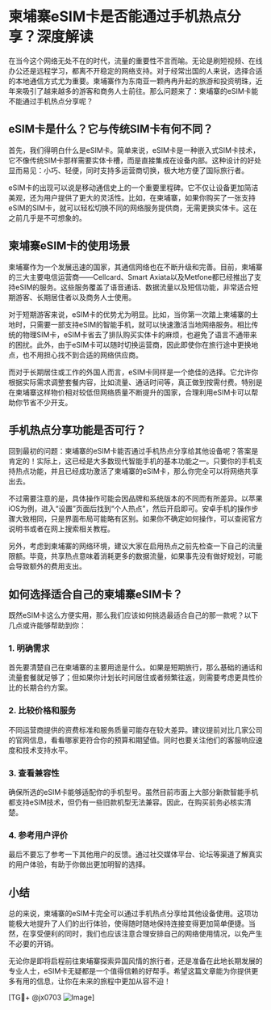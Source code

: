 # 柬埔寨eSIM卡是否能通过手机热点分享？深度解读

在当今这个网络无处不在的时代，流量的重要性不言而喻。无论是刷短视频、在线办公还是远程学习，都离不开稳定的网络支持。对于经常出国的人来说，选择合适的本地通信方式尤为重要。柬埔寨作为东南亚一颗冉冉升起的旅游和投资明珠，近年来吸引了越来越多的游客和商务人士前往。那么问题来了：柬埔寨的eSIM卡能不能通过手机热点分享呢？

## eSIM卡是什么？它与传统SIM卡有何不同？

首先，我们得明白什么是eSIM卡。简单来说，eSIM卡是一种嵌入式SIM卡技术，它不像传统SIM卡那样需要实体卡槽，而是直接集成在设备内部。这种设计的好处显而易见：小巧、轻便，同时支持多运营商切换，极大地方便了国际旅行者。

eSIM卡的出现可以说是移动通信史上的一个重要里程碑。它不仅让设备更加简洁美观，还为用户提供了更大的灵活性。比如，在柬埔寨，如果你购买了一张支持eSIM的SIM卡，就可以轻松切换不同的网络服务提供商，无需更换实体卡。这在之前几乎是不可想象的。

## 柬埔寨eSIM卡的使用场景

柬埔寨作为一个发展迅速的国家，其通信网络也在不断升级和完善。目前，柬埔寨的三大主要电信运营商——Cellcard、Smart Axiata以及Metfone都已经推出了支持eSIM的服务。这些服务覆盖了语音通话、数据流量以及短信功能，非常适合短期游客、长期居住者以及商务人士使用。

对于短期游客来说，eSIM卡的优势尤为明显。比如，当你第一次踏上柬埔寨的土地时，只需要一部支持eSIM的智能手机，就可以快速激活当地网络服务。相比传统的物理SIM卡，eSIM卡省去了排队购买实体卡的麻烦，也避免了语言不通带来的困扰。此外，由于eSIM卡可以随时切换运营商，因此即使你在旅行途中更换地点，也不用担心找不到合适的网络供应商。

而对于长期居住或工作的外国人而言，eSIM卡同样是一个绝佳的选择。它允许你根据实际需求调整套餐内容，比如流量、通话时间等，真正做到按需付费。特别是在柬埔寨这样物价相对较低但网络质量不断提升的国家，合理利用eSIM卡可以帮助你节省不少开支。

## 手机热点分享功能是否可行？

回到最初的问题：柬埔寨的eSIM卡能否通过手机热点分享给其他设备呢？答案是肯定的！实际上，这已经是大多数现代智能手机的基本功能之一。只要你的手机支持热点功能，并且已经成功激活了柬埔寨的eSIM卡，那么你完全可以将网络共享出去。

不过需要注意的是，具体操作可能会因品牌和系统版本的不同而有所差异。以苹果iOS为例，进入“设置”页面后找到“个人热点”，然后开启即可。安卓手机的操作步骤大致相同，只是界面布局可能略有区别。如果你不确定如何操作，可以查阅官方说明书或者在网上搜索相关教程。

另外，考虑到柬埔寨的网络环境，建议大家在启用热点之前先检查一下自己的流量限额。毕竟，共享热点意味着消耗更多的数据流量，如果事先没有做好规划，可能会导致额外的费用支出。

## 如何选择适合自己的柬埔寨eSIM卡？

既然eSIM卡这么方便实用，那么我们应该如何挑选最适合自己的那一款呢？以下几点或许能够帮助到你：

### 1. **明确需求**
   首先要清楚自己在柬埔寨的主要用途是什么。如果是短期旅行，那么基础的通话和流量套餐就足够了；但如果你计划长时间居住或者频繁往返，则需要考虑更具性价比的长期合约方案。

### 2. **比较价格和服务**
   不同运营商提供的资费标准和服务质量可能存在较大差异。建议提前对比几家公司的官网信息，看看哪家更符合你的预算和期望值。同时也要关注他们的客服响应速度和技术支持水平。

### 3. **查看兼容性**
   确保所选的eSIM卡能够适配你的手机型号。虽然目前市面上大部分新款智能手机都支持eSIM技术，但仍有一些旧款机型无法兼容。因此，在购买前务必核实清楚。

### 4. **参考用户评价**
   最后不要忘了参考一下其他用户的反馈。通过社交媒体平台、论坛等渠道了解真实的用户体验，有助于你做出更加明智的选择。

## 小结

总的来说，柬埔寨的eSIM卡完全可以通过手机热点分享给其他设备使用。这项功能极大地提升了人们的出行体验，使得随时随地保持连接变得更加简单便捷。当然，在享受便利的同时，我们也应该注意合理安排自己的网络使用情况，以免产生不必要的开销。

无论你是即将启程前往柬埔寨探索异国风情的旅行者，还是准备在此地长期发展的专业人士，eSIM卡无疑都是一个值得信赖的好帮手。希望这篇文章能为你提供更多有用的信息，让你在未来的旅程中更加从容不迫！

[TG💪+ @jx0703 ![Image](https://github.com/user-attachments/assets/dbca1d08-cadb-493c-b0ec-ad6f7a83f270)]